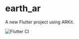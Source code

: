 # earth_ar

A new Flutter project using ARKit.

![Flutter CI](https://github.com/l0r5/earth_ar/workflows/Flutter%20CI/badge.svg?branch=master)
